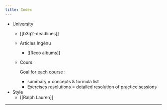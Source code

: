 ```yaml
---
title: Index
---
```


- University
    - [[b3q2-deadlines]]
	- Articles Ingénu
		- [[Reco albums]]
	- Cours
        
		Goal for each course :
		-   summary = concepts & formula list
		-   Exercises resolutions = detailed resolution of practice sessions
- Style
	- [[Ralph Lauren]]

--------------------------------
